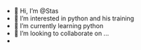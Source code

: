 - 👋 Hi, I’m @Stas
- 👀 I’m interested in python and his training
- 🌱 I’m currently learning python
- 💞️ I’m looking to collaborate on ...
- 

<!---
Stas-sts34/Stas-sts34 is a ✨ special ✨ repository because its `README.md` (this file) appears on your GitHub profile.
You can click the Preview link to take a look at your changes.
--->
